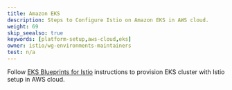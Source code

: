 ```yaml
---
title: Amazon EKS
description: Steps to Configure Istio on Amazon EKS in AWS cloud.
weight: 69
skip_seealso: true
keywords: [platform-setup,aws-cloud,eks]
owner: istio/wg-environments-maintainers
test: n/a
---
```


Follow [EKS Blueprints for Istio](https://github.com/aws-ia/terraform-aws-eks-blueprints/tree/main/examples/istio) instructions to provision EKS cluster with Istio setup in AWS cloud.